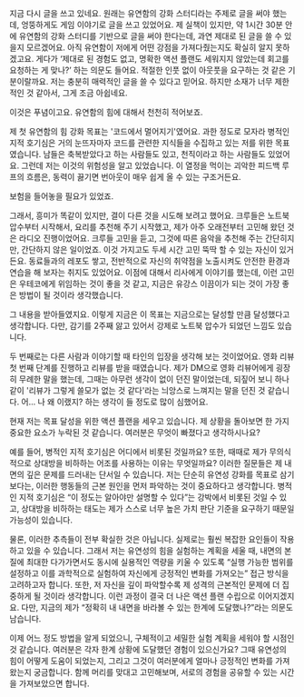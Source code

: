 지금 다시 글을 쓰고 있네요. 원래는 유연함의 강화 스터디라는 주제로 글을 써야 했는데, 엉뚱하게도 게임 이야기로 글을 쓰고 있었어요. 제 실책이 있지만, 약 1시간 30분 안에 유연함의 강화 스터디를 기반으로 글을 써야 한다는데, 과연 제대로 된 글을 쓸 수 있을지 모르겠어요. 아직 유연함이 저에게 어떤 강점을 가져다줬는지도 확실히 알지 못하겠고요. 게다가 ‘제대로 된 경험도 없고, 명확한 액션 플랜도 세워지지 않았는데 회고를 요청하는 게 맞나?’ 하는 의문도 들어요. 적절한 인풋 없이 아웃풋을 요구하는 것 같은 기분이랄까요. 저는 충분히 매력적인 글을 쓸 수 있다고 믿어요. 하지만 소재가 너무 제한적인 것 같아서, 그게 조금 아쉽네요.

이것은 푸념이고요. 유연함의 힘에 대해서 천천히 적어보죠.

제 첫 유연함의 힘 강화 목표는 '코드에서 멀어지기'였어요. 과한 정도로 모자라 병적인 지적 호기심은 거의 눈뜨자마자 코드를 관련한 지식들을 수집하고 있는 저를 위한 목표였습니다. 남들은 축복받았다고 하는 사람들도 있고, 천직이라고 하는 사람들도 있었어요. 그런데 저는 이것의 위험성을 알고 있었습니다. 이 열정을 먹이는 괴악한 피드백 루프의 흐름은, 동력이 끓기면 번아웃이 매우 쉽게 올 수 있는 구조거든요.

보험을 들어놓을 필요가 있었죠.

그래서, 흥미가 똑같이 있지만, 결이 다른 것을 시도해 보려고 했어요. 크루들은 노트북 압수부터 시작해서, 요리를 추천해 주기 시작했고, 제가 아주 오래전부터 고민해 왔던 것은 라디오 진행이었어요. 크루들 고민을 듣고, 그것에 따른 음악을 추천해 주는 간단히지만, 간단하지 않은 일이었죠. 이것 가지고도 두세 시간 고민 뚝딱 할 수 있는 자신이 있거든요. 동료들과의 레포도 쌓고, 전반적으로 자신의 취약점을 노출시켜도 안전한 환경과 연습을 해 보자는 취지도 있었어요. 이점에 대해서 리사에게 이야기를 했는데, 이런 고민은 우테코에게 위임하는 것이 좋을 것 같고, 지금은 유강스 이끔이가 되는 것이 가장 좋은 방법이 될 것이라 생각했습니다.

그 내용을 받아들였지요. 이렇게 지금은 이 목표는 지금으로는 달성할 만큼 달성했다고 생각합니다. 다만, 감기를 2주째 앓고 있어서 강제로 노트북 압수가 되었던 느낌도 있습니다.

두 번째로는 다른 사람과 이야기할 때 타인의 입장을 생각해 보는 것이었어요. 영화 리뷰 첫 번째 단계를 진행하고 리뷰를 받을 때였습니다. 제가 DM으로 영화 리뷰어에게 굉장히 무례한 말을 했는데, 그때는 아무런 생각이 없이 던진 말이었는데, 되짚어 보니 하나같이 '리뷰가 그렇게 쓸모가 없는 것 같다'라는 늬앙스로 느껴지는 말을 던진 것 같습니다. 어... 나 왜 이랬지? 하는 생각이 들 정도로 많이 심했어요.

현재 저는 목표 달성을 위한 액션 플랜을 세우고 있습니다. 제 상황을 돌아보면 한 가지 중요한 요소가 누락된 것 같습니다. 여러분은 무엇이 빠졌다고 생각하시나요?

예를 들어, 병적인 지적 호기심은 어디에서 비롯된 것일까요? 또한, 때때로 제가 무의식적으로 상대방을 비하하는 어조를 사용하는 이유는 무엇일까요? 이러한 질문들은 제 내면의 깊은 문제를 드러내는 단서일 수 있습니다. 저는 단순히 유연성 강화를 목표로 삼기보다는, 이러한 행동들의 근본 원인을 먼저 파악하는 것이 중요하다고 생각합니다. 병적인 지적 호기심은 “이 정도는 알아야만 설명할 수 있다”는 강박에서 비롯된 것일 수 있고, 상대방을 비하하는 태도는 제가 스스로 너무 높은 가치 판단 기준을 요구하기 때문일 가능성이 있습니다.

물론, 이러한 추측들이 전부 확실한 것은 아닙니다. 실제로는 훨씬 복잡한 요인들이 작용하고 있을 수 있습니다. 그래서 저는 유연성의 힘을 실험하는 계획을 세울 때, 내면의 본질에 최대한 다가가면서도 동시에 실용적인 역량을 키울 수 있도록 “실행 가능한 범위를 설정하고 이를 과학적으로 실험하여 자신에게 긍정적인 변화를 가져오는” 접근 방식을 고려하고자 합니다. 또한, 저 자신을 깊이 파악할수록 제 성격의 근본적인 문제에 더 집중하게 될 것이라 생각합니다. 이런 과정이 결국 더 나은 액션 플랜 수립으로 이어지겠지요. 다만, 지금의 제가 “정확히 내 내면을 바라볼 수 있는 한계에 도달했나?”라는 의문도 남습니다.

이제 어느 정도 방법을 알게 되었으니, 구체적이고 세밀한 실험 계획을 세워야 할 시점인 것 같습니다. 여러분은 각자 한계 상황에 도달했던 경험이 있으신가요? 그때 유연성의 힘이 어떻게 도움이 되었는지, 그리고 그것이 여러분에게 얼마나 긍정적인 변화를 가져왔는지 궁금합니다. 함께 머리를 맞대고 고민해보며, 서로의 경험을 공유할 수 있는 시간을 가져보았으면 합니다.
